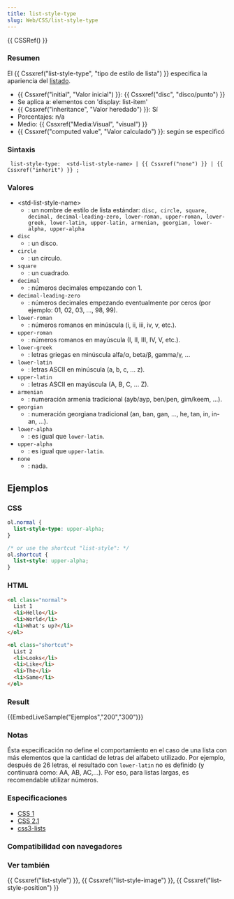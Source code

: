 ```yaml
---
title: list-style-type
slug: Web/CSS/list-style-type
---
```


{{ CSSRef() }}

### Resumen

El {{ Cssxref("list-style-type", "tipo de estilo de lista") }} especifica la apariencia del [listado](/es/HTML/Element/li).

- {{ Cssxref("initial", "Valor inicial") }}: {{ Cssxref("disc", "disco/punto") }}
- Se aplica a: elementos con 'display: list-item'
- {{ Cssxref("inheritance", "Valor heredado") }}: Sí
- Porcentajes: n/a
- Medio: {{ Cssxref("Media:Visual", "visual") }}
- {{ Cssxref("computed value", "Valor calculado") }}: según se especificó

### Sintaxis

```
 list-style-type:  <std-list-style-name> | {{ Cssxref("none") }} | {{ Cssxref("inherit") }} ;
```

### Valores

- \<std-list-style-name>
  - : un nombre de estilo de lista estándar: `disc, circle, square, decimal, decimal-leading-zero, lower-roman, upper-roman, lower-greek, lower-latin, upper-latin, armenian, georgian, lower-alpha, upper-alpha`
- `disc`
  - : un disco.
- `circle`
  - : un círculo.
- `square`
  - : un cuadrado.
- `decimal`
  - : números decimales empezando con 1.
- `decimal-leading-zero`
  - : números decimales empezando eventualmente por ceros (por ejemplo: 01, 02, 03, ..., 98, 99).
- `lower-roman`
  - : números romanos en minúscula (i, ii, iii, iv, v, etc.).
- `upper-roman`
  - : números romanos en mayúscula (I, II, III, IV, V, etc.).
- `lower-greek`
  - : letras griegas en minúscula alfa/α, beta/β, gamma/γ, ...
- `lower-latin`
  - : letras ASCII en minúscula (a, b, c, ... z).
- `upper-latin`
  - : letras ASCII en mayúscula (A, B, C, ... Z).
- `armenian`
  - : numeración armenia tradicional (ayb/ayp, ben/pen, gim/keem, ...).
- `georgian`
  - : numeración georgiana tradicional (an, ban, gan, ..., he, tan, in, in-an, ...).
- `lower-alpha`
  - : es igual que `lower-latin`.
- `upper-alpha`
  - : es igual que `upper-latin`.
- `none`
  - : nada.

## Ejemplos

### CSS

```css
ol.normal {
  list-style-type: upper-alpha;
}

/* or use the shortcut "list-style": */
ol.shortcut {
  list-style: upper-alpha;
}
```

### HTML

```html
<ol class="normal">
  List 1
  <li>Hello</li>
  <li>World</li>
  <li>What's up?</li>
</ol>

<ol class="shortcut">
  List 2
  <li>Looks</li>
  <li>Like</li>
  <li>The</li>
  <li>Same</li>
</ol>
```

### Result

{{EmbedLiveSample("Ejemplos","200","300")}}

### Notas

Ésta especificación no define el comportamiento en el caso de una lista con más elementos que la cantidad de letras del alfabeto utilizado. Por ejemplo, después de 26 letras, el resultado con `lower-latin` no es definido (y continuará como: AA, AB, AC,...). Por eso, para listas largas, es recomendable utilizar números.

### Especificaciones

- [CSS 1](http://www.w3.org/TR/CSS1#list-style-type)
- [CSS 2.1](http://www.w3.org/TR/CSS21/generate.html#propdef-list-style-type)
- [css3-lists](http://www.w3.org/TR/css3-lists/#list-style-type)

### Compatibilidad con navegadores

### Ver también

{{ Cssxref("list-style") }}, {{ Cssxref("list-style-image") }}, {{ Cssxref("list-style-position") }}
